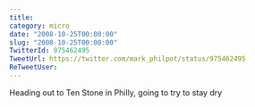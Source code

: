 ```yaml
---
title: 
category: micro
date: "2008-10-25T00:00:00"
slug: "2008-10-25T00:00:00"
TwitterId: 975462495
TweetUrl: https://twitter.com/mark_philpot/status/975462495
ReTweetUser: 
---
```


Heading out to Ten Stone in Philly, going to try to stay dry
